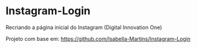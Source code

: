 # Instagram-Login

Recriando a página inicial do Instagram (Digital Innovation One)

Projeto com base em:
https://github.com/Isabella-Martins/Instagram-Login
